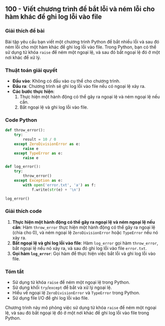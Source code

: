 ## 100 - Viết chương trình để bắt lỗi và ném lỗi cho hàm khác để ghi log lỗi vào file

### Giải thích đề bài

Bài tập yêu cầu bạn viết một chương trình Python để bắt nhiều lỗi và sau đó ném lỗi cho một hàm khác để ghi log lỗi vào file. Trong Python, bạn có thể sử dụng từ khóa `raise` để ném một ngoại lệ, và sau đó bắt ngoại lệ đó ở một nơi khác để xử lý.

### Thuật toán giải quyết

- **Đầu vào**: Không có đầu vào cụ thể cho chương trình.
- **Đầu ra**: Chương trình sẽ ghi log lỗi vào file nếu có ngoại lệ xảy ra.
- **Các bước thực hiện**:
  1. Thực hiện một hành động có thể gây ra ngoại lệ và ném ngoại lệ nếu cần.
  2. Bắt ngoại lệ và ghi log lỗi vào file.

### Code Python

```python
def throw_error():
    try:
        result = 10 / 0
    except ZeroDivisionError as e:
        raise e
    except TypeError as e:
        raise e

def log_error():
    try:
        throw_error()
    except Exception as e:
        with open('error.txt', 'a') as f:
            f.write(str(e) + '\n')

log_error()
```

### Giải thích code

1. **Thực hiện một hành động có thể gây ra ngoại lệ và ném ngoại lệ nếu cần**: Hàm `throw_error` thực hiện một hành động có thể gây ra ngoại lệ (chia cho 0), và ném ngoại lệ `ZeroDivisionError` hoặc `TypeError` nếu nó xảy ra.
2. **Bắt ngoại lệ và ghi log lỗi vào file**: Hàm `log_error` gọi hàm `throw_error`, bắt ngoại lệ nếu nó xảy ra, và sau đó ghi log lỗi vào file `error.txt`.
3. **Gọi hàm `log_error`**: Gọi hàm để thực hiện việc bắt lỗi và ghi log lỗi vào file.

### Tóm tắt

- Sử dụng từ khóa `raise` để ném một ngoại lệ trong Python.
- Sử dụng khối `try`/`except` để bắt và xử lý ngoại lệ.
- Hiểu về ngoại lệ `ZeroDivisionError` và `TypeError` trong Python.
- Sử dụng file I/O để ghi log lỗi vào file.

Chương trình này mô phỏng việc sử dụng từ khóa `raise` để ném một ngoại lệ, và sau đó bắt ngoại lệ đó ở một nơi khác để ghi log lỗi vào file trong Python.
